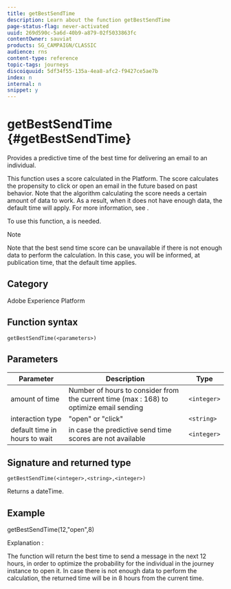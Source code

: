 ```yaml
---
title: getBestSendTime
description: Learn about the function getBestSendTime
page-status-flag: never-activated
uuid: 269d590c-5a6d-40b9-a879-02f5033863fc
contentOwner: sauviat
products: SG_CAMPAIGN/CLASSIC
audience: rns
content-type: reference
topic-tags: journeys
discoiquuid: 5df34f55-135a-4ea8-afc2-f9427ce5ae7b
index: n
internal: n
snippet: y
---
```


# getBestSendTime {#getBestSendTime}

Provides a predictive time of the best time for delivering an email to an individual. 

This function uses a score calculated in the Platform. The score calculates the propensity to click or open an email in the future based on past behavior. Note that the algorithm calculating the score needs a certain amount of data to work. As a result, when it does not have enough data, the default time will apply. For more information, see [](../building-journeys/wait.md).

To use this function, a [](../event/eventnamespace.md) is needed.

>[!NOTE]
>
>Note that the best send time score can be unavailable if there is not enough data to perform the calculation. In this case, you will be informed, at publication time, that the default time applies.

## Category

Adobe Experience Platform

## Function syntax

`getBestSendTime(<parameters>)`

## Parameters

|Parameter|Description|Type|
|--- |--- |--- |
|amount of time|Number of hours to consider from the current time (max : 168) to optimize email sending|`<integer>`|
|interaction type|"open" or "click"|`<string>`|
|default time in hours to wait|in case the predictive send time scores are not available|`<integer>`|

## Signature and returned type

`getBestSendTime(<integer>,<string>,<integer>)`

Returns a dateTime.

## Example

getBestSendTime(12,"open",8)

Explanation :

The function will return the best time to send a message in the next 12 hours, in order to optimize the probability for the individual in the journey instance to open it. In case there is not enough data to perform the calculation, the returned time will be in 8 hours from the current time.

